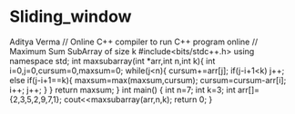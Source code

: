 # Sliding_window
Aditya Verma
// Online C++ compiler to run C++ program online
// Maximum Sum SubArray of size k
#include<bits/stdc++.h>
using namespace std;
int maxsubarray(int *arr,int n,int k){
    int i=0,j=0,cursum=0,maxsum=0;
    while(j<n){
        cursum+=arr[j];
        if(j-i+1<k)
            j++;
      else if(j-i+1==k){
            maxsum=max(maxsum,cursum);
            cursum=cursum-arr[i];
            i++;
            j++;
        }
    }
    return maxsum;
}
int main()
{
    int n=7;
    int k=3;
    int arr[]={2,3,5,2,9,7,1};
    cout<<maxsubarray(arr,n,k);
    return 0;
}
